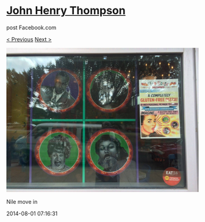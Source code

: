 # [John Henry Thompson](../README.md)
post Facebook.com

[< Previous](2014-08-01-7.md) [Next >](2014-08-01-9.md)

[![](../media/2014-08-01/Nile-move-in-7.jpg)](../README.md)

Nile move in

2014-08-01 07:16:31